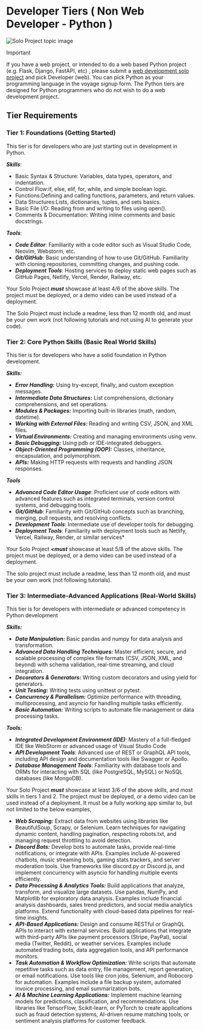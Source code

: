 # Developer Tiers ( Non Web Developer - Python )
![Solo Project topic image](../assets/horizontal-paint-splash-yellow.jpg)

> [!IMPORTANT]
> If you have a web project, or intended to do a web based Python project (e.g. Flask, Django, FastAPI, etc) , please submit a [web development solo project](https://github.com/chingu-voyages/Handbook/blob/main/docs/guides/soloproject/topics/tier_developer.md) and pick Developer (web). You can pick Python as your programming language in the voyage signup form. The Python tiers are designed for Python programmers who do not wish to do a web development project.

## Tier Requirements

### Tier 1: Foundations (Getting Started)

This tier is for developers who are just starting out in development in Python.</p>

***Skills***:
* Basic Syntax & Structure: Variables, data types, operators, and indentation.
* Control Flow:if, else, elif, for, while, and simple boolean logic.
* Functions:Defining and calling functions, parameters, and return values.
* Data Structures:Lists, dictionaries, tuples, and sets basics.
* Basic File I/O: Reading from and writing to files using open().
* Comments & Documentation: Writing inline comments and basic docstrings.

***Tools***:
* ***Code Editor***: Familiarity with a code editor such as Visual Studio Code, Neovim, Webstorm, etc.
* ***Git/GitHub***: Basic understanding of how to use Git/GitHub. Familiarity with cloning repositories, committing changes, and pushing code.
* ***Deployment Tools***: Hosting services to deploy static web pages such as GitHub Pages, Netlify, Vercel, Render, Railway, etc.

Your Solo Project ***must*** showcase at least 4/6 of the above skills. The project must be deployed, or a demo video can be used instead of a deployment.

The Solo Project must include a readme, less than 12 month old, and must be your own work (not following tutorials and not using AI to generate your code).

### Tier 2: Core Python Skills (Basic Real World Skills)

This tier is for developers who have a solid foundation in Python development.

***Skills:***
* ***Error Handling:*** Using try-except, finally, and custom exception messages.
* ***Intermediate Data Structures:*** List comprehensions, dictionary comprehensions, and set operations.
* ***Modules & Packages:*** Importing built-in libraries (math, random, datetime).
* ***Working with External Files:*** Reading and writing CSV, JSON, and XML files.
* ***Virtual Environments:*** Creating and managing environments using venv.
* ***Basic Debugging:*** Using pdb or IDE-integrated debuggers.
* ***Object-Oriented Programming (OOP):*** Classes, inheritance, encapsulation, and polymorphism.
* ***APIs:*** Making HTTP requests with requests and handling JSON responses.

***Tools***
* ***Advanced Code Editor Usage***: Proficient use of code editors with advanced features such as integrated terminals, version control systems, and debugging tools.
* ***Git/GitHub***: Familiarity with Git/GitHub concepts such as branching, merging, pull requests, and resolving conflicts.
* ***Development Tools***: Intermediate use of developer tools for debugging.
* ***Deployment Tools***: Familiarity with deployment tools such as Netlify, Vercel, Railway, Render, or similar services* 

Your Solo Project ***<must*** showcase at least 5/8 of the above skills. The project must be deployed, or a demo video can be used instead of a deployment.

The solo project must include a readme, less than 12 month old, and must be your own work (not following tutorials).

### Tier 3: Intermediate-Advanced Applications (Real-World Skills)

This tier is for developers with intermediate or advanced competency in Python development

***Skills:***
* ***Data Manipulation:*** Basic pandas and numpy for data analysis and transformation.
* ***Advanced Data Handling Techniques:*** Master efficient, secure, and scalable processing of complex file formats (CSV, JSON, XML, and beyond) with schema validation, real-time streaming, and cloud integration.
* ***Decorators & Generators:*** Writing custom decorators and using yield for generators.
* ***Unit Testing:*** Writing tests using unittest or pytest.
* ***Concurrency & Parallelism:*** Optimize performance with threading, multiprocessing, and asyncio for handling multiple tasks efficiently.
* ***Basic Automation:*** Writing scripts to automate file management or data processing tasks.

***Tools:***
* ***Integrated Development Environment (IDE)***: Mastery of a full-fledged IDE like WebStorm or advanced usage of Visual Studio Code
* ***API Development Tools***: Advanced use of REST or GraphQL API tools, including API design and documentation tools like Swagger or Apollo.
* ***Database Management Tools***: Familiarity with database tools and ORMs for interacting with SQL (like PostgreSQL, MySQL) or NoSQL databases (like MongoDB).

Your Solo Project ***must*** showcase at least 3/6 of the above skills, and most skills in tiers 1 and 2. The project must be deployed, or a demo video can be used instead of a deployment. It must be a fully working app similar to, but not limited to the below examples,

* ***Web Scraping:*** Extract data from websites using libraries like BeautifulSoup, Scrapy, or Selenium. Learn techniques for navigating dynamic content, handling pagination, respecting robots.txt, and managing request throttling to avoid detection.
* ***Discord Bots:*** Develop bots to automate tasks, provide real-time notifications, or integrate with APIs. Examples include AI-powered chatbots, music streaming bots, gaming stats trackers, and server moderation tools. Use frameworks like discord.py or Discord.js, and implement concurrency with asyncio for handling multiple events efficiently.
* ***Data Processing & Analytics Tools:*** Build applications that analyze, transform, and visualize large datasets. Use pandas, NumPy, and Matplotlib for exploratory data analysis. Examples include financial analysis dashboards, sales trend predictors, and social media analytics platforms. Extend functionality with cloud-based data pipelines for real-time insights.
* ***API-Based Applications:*** Design and consume RESTful or GraphQL APIs to interact with external services. Build applications that integrate with third-party APIs like payment processors (Stripe, PayPal), social media (Twitter, Reddit), or weather services. Examples include automated trading bots, data aggregation tools, and API performance monitors.
* ***Task Automation & Workflow Optimization:*** Write scripts that automate repetitive tasks such as data entry, file management, report generation, or email notifications. Use tools like cron jobs, Selenium, and Robocorp for automation. Examples include a file backup system, automated invoice processing, and email summarization bots.
* ***AI & Machine Learning Applications:*** Implement machine learning models for predictions, classification, and recommendations. Use libraries like TensorFlow, Scikit-learn, or PyTorch to create applications such as fraud detection systems, AI-driven resume matching tools, or sentiment analysis platforms for customer feedback.
